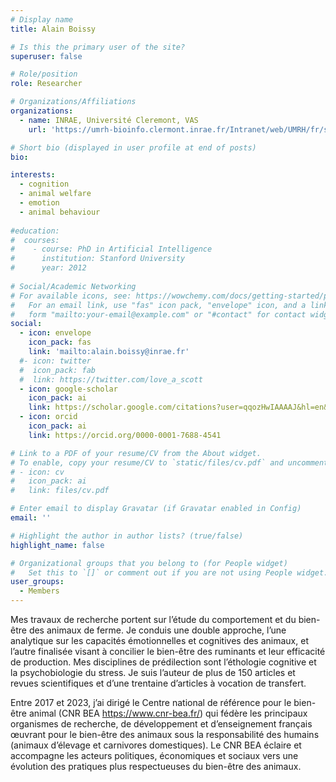 ```yaml
---
# Display name
title: Alain Boissy

# Is this the primary user of the site?
superuser: false

# Role/position
role: Researcher

# Organizations/Affiliations
organizations:
  - name: INRAE, Université Cleremont, VAS
    url: 'https://umrh-bioinfo.clermont.inrae.fr/Intranet/web/UMRH/fr/show/27'

# Short bio (displayed in user profile at end of posts)
bio: 

interests:
  - cognition
  - animal welfare
  - emotion
  - animal behaviour
  
#education:
#  courses:
#    - course: PhD in Artificial Intelligence
#      institution: Stanford University
#      year: 2012
 
# Social/Academic Networking
# For available icons, see: https://wowchemy.com/docs/getting-started/page-builder/#icons
#   For an email link, use "fas" icon pack, "envelope" icon, and a link in the
#   form "mailto:your-email@example.com" or "#contact" for contact widget.
social:
  - icon: envelope
    icon_pack: fas
    link: 'mailto:alain.boissy@inrae.fr'
  #- icon: twitter
  #  icon_pack: fab
  #  link: https://twitter.com/love_a_scott
  - icon: google-scholar
    icon_pack: ai
    link: https://scholar.google.com/citations?user=qqozHwIAAAAJ&hl=en&oi=ao
  - icon: orcid
    icon_pack: ai
    link: https://orcid.org/0000-0001-7688-4541

# Link to a PDF of your resume/CV from the About widget.
# To enable, copy your resume/CV to `static/files/cv.pdf` and uncomment the lines below.
# - icon: cv
#   icon_pack: ai
#   link: files/cv.pdf

# Enter email to display Gravatar (if Gravatar enabled in Config)
email: ''

# Highlight the author in author lists? (true/false)
highlight_name: false

# Organizational groups that you belong to (for People widget)
#   Set this to `[]` or comment out if you are not using People widget.
user_groups:
  - Members
---
```

  
Mes travaux de recherche portent sur l’étude du comportement et du bien-être des animaux de ferme. Je conduis une double approche, l’une analytique sur les capacités émotionnelles et cognitives des animaux, et l’autre finalisée visant à concilier le bien-être des ruminants et leur efficacité de production. Mes disciplines de prédilection sont l’éthologie cognitive et la psychobiologie du stress. Je suis l’auteur de plus de 150 articles et revues scientifiques et d’une trentaine d’articles à vocation de transfert.  

Entre 2017 et 2023, j’ai dirigé le Centre national de référence pour le bien-être animal (CNR BEA https://www.cnr-bea.fr/) qui fédère les principaux organismes de recherche, de développement et d’enseignement français œuvrant pour le bien-être des animaux sous la responsabilité des humains (animaux d’élevage et carnivores domestiques). Le CNR BEA éclaire et accompagne les acteurs politiques, économiques et sociaux vers une évolution des pratiques plus respectueuses du bien-être des animaux.